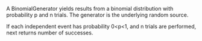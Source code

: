 A BinomialGenerator yields results from a binomial distribution with probability p and n trials. The generator is the underlying random source.

If each independent event has probability 0<p<1, and n trials are performed, next returns number of successes.